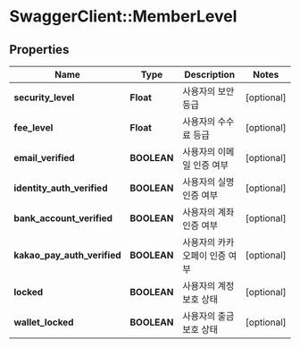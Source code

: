 # SwaggerClient::MemberLevel

## Properties
Name | Type | Description | Notes
------------ | ------------- | ------------- | -------------
**security_level** | **Float** | 사용자의 보안 등급 | [optional] 
**fee_level** | **Float** | 사용자의 수수료 등급 | [optional] 
**email_verified** | **BOOLEAN** | 사용자의 이메일 인증 여부 | [optional] 
**identity_auth_verified** | **BOOLEAN** | 사용자의 실명 인증 여부 | [optional] 
**bank_account_verified** | **BOOLEAN** | 사용자의 계좌 인증 여부 | [optional] 
**kakao_pay_auth_verified** | **BOOLEAN** | 사용자의 카카오페이 인증 여부 | [optional] 
**locked** | **BOOLEAN** | 사용자의 계정 보호 상태 | [optional] 
**wallet_locked** | **BOOLEAN** | 사용자의 출금 보호 상태 | [optional] 


